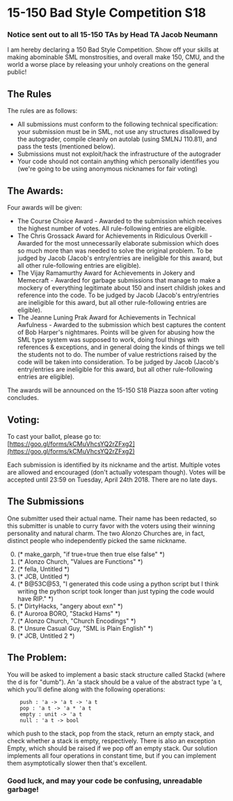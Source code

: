 # 15-150 Bad Style Competition S18

### Notice sent out to all 15-150 TAs by Head TA Jacob Neumann
I am hereby declaring a 150 Bad Style Competition. Show off your skills at making abominable SML monstrosities, and overall make 150, CMU, and the world a worse place by releasing your unholy creations on the general public!

## The Rules
The rules are as follows:
- All submissions must conform to the following technical specification: your submission must be in SML, not use any structures disallowed by the autograder, compile cleanly on autolab (using SMLNJ 110.81), and pass the tests (mentioned below).
- Submissions must not exploit/hack the infrastructure of the autograder
- Your code should not contain anything which personally identifies you (we're going to be using anonymous nicknames for fair voting)

## The Awards:
Four awards will be given:
- The Course Choice Award - Awarded to the submission which receives the highest number of votes. All rule-following entries are eligible.
- The Chris Grossack Award for Achievements in Ridiculous Overkill - Awarded for the most unnecessarily elaborate submission which does so much more than was needed to solve the original problem. To be judged by Jacob (Jacob's entry/entries are ineligible for this award, but all other rule-following entries are eligible).
- The Vijay Ramamurthy Award for Achievements in Jokery and Memecraft - Awarded for garbage submissions that manage to make a mockery of everything legitimate about 150 and insert childish jokes and reference into the code. To be judged by Jacob (Jacob's entry/entries are ineligible for this award, but all other rule-following entries are eligible).
- The Jeanne Luning Prak Award for Achievements in Technical Awfulness - Awarded to the submission which best captures the content of Bob Harper's nightmares. Points will be given for abusing how the SML type system was supposed to work, doing foul things with references & exceptions, and in general doing the kinds of things we tell the students not to do. The number of value restrictions raised by the code will be taken into consideration. To be judged by Jacob (Jacob's entry/entries are ineligible for this award, but all other rule-following entries are eligible).

The awards will be announced on the 15-150 S18 Piazza soon after voting concludes.

## Voting:
To cast your ballot, please go to:
[https://goo.gl/forms/kCMuVhcsYQ2rZFxg2](https://goo.gl/forms/kCMuVhcsYQ2rZFxg2)

Each submission is identified by its nickname and the artist. Multiple votes are allowed and encouraged (don't actually votespam though). Votes will be accepted until 23:59 on Tuesday, April 24th 2018. There are no late days.

## The Submissions
One submitter used their actual name. Their name has been redacted, so this submitter is unable to curry favor with the voters using their winning personality and natural charm. The two Alonzo Churches are, in fact, distinct people who independently picked the same nickname.

0. (* make_garph, "if true=true then true else false" *)
1. (* Alonzo Church, "Values are Functions" *)
2. (* fella, Untitled *)
3. (* JCB, Untitled *)
4. (* B@53C@53, "I generated this code using a python script
                 but I think writing the python script
                 took longer than just typing the code would
                 have RIP." *)
5. (* DirtyHacks, "angery about exn" *)
6. (* Auroroa BORO, "Stackd Hams" *)
7. (* Alonzo Church, "Church Encodings" *)
8. (* Unsure Casual Guy, "SML is Plain English" *)
9. (* JCB, Untitled 2 *)

## The Problem:
You will be asked to implement a basic stack structure called Stackd (where the d is for "dumb"). An 'a stack should be a value of the abstract type 'a t, which you'll define along with the following operations:
```
    push : 'a -> 'a t -> 'a t
    pop : 'a t -> 'a * 'a t
    empty : unit -> 'a t
    null : 'a t -> bool
```
which push to the stack, pop from the stack, return an empty stack, and check whether a stack is empty, respectively. There is also an exception Empty, which should be raised if we pop off an empty stack. Our solution implements all four operations in constant time, but if you can implement them asymptotically slower then that's excellent.

### Good luck, and may your code be confusing, unreadable garbage!

